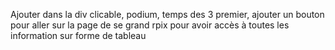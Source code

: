 Ajouter dans la div clicable, podium, temps des 3 premier, ajouter un bouton pour aller sur la page de se grand rpix pour avoir accès à toutes les
information sur forme de tableau 
